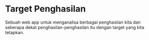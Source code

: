# Target Penghasilan

Sebuah web app untuk menganalisa berbagai penghasilan kita dan seberapa dekat penghasilan-penghasilan itu dengan target yang kita tetapkan.